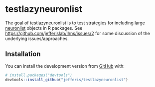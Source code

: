 # testlazyneuronlist

The goal of testlazyneuronlist is to test strategies for including large
[neuronlist]() objects in R packages. See https://github.com/jefferislab/lhns/issues/2 
for some discussion of the underlying issues/approaches.

## Installation

You can install the development version from [GitHub](https://github.com/) with:

``` r
# install.packages("devtools")
devtools::install_github("jefferis/testlazyneuronlist")
```
